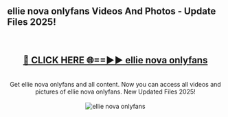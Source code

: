 <h2>ellie nova onlyfans Videos And Photos - Update Files 2025!</h2>
<br>
<div align="center">
<h2><a href="https://linkcuts.com/hfmhzwbr" rel="nofollow">🔴 CLICK HERE 🌐==►► ellie nova onlyfans</a></h2>
<br>
Get ellie nova onlyfans and all content. Now you can access all videos and pictures of ellie nova onlyfans. New Updated Files 2025!
<br>
<br>
<a href="https://linkcuts.com/hfmhzwbr" rel="nofollow" data-target="animated-image.originalLink"><img src="https://i.ibb.co.com/WyWwxjT/player-gif2.gif" alt="ellie nova onlyfans" style="max-width: 100%; display: inline-block;" data-target="animated-image.originalImage"></a>
</div>
<br>